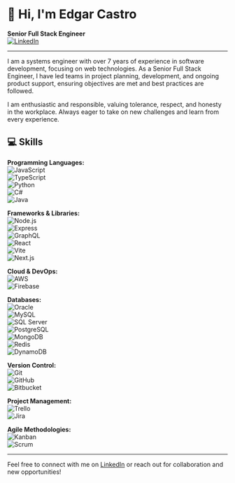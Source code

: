 # 👋 Hi, I'm Edgar Castro

**Senior Full Stack Engineer**  
[![LinkedIn](https://img.shields.io/badge/LinkedIn-blue?logo=linkedin)](https://www.linkedin.com/in/ecastrov)

---

I am a systems engineer with over 7 years of experience in software development, focusing on web technologies. As a Senior Full Stack Engineer, I have led teams in project planning, development, and ongoing product support, ensuring objectives are met and best practices are followed.

I am enthusiastic and responsible, valuing tolerance, respect, and honesty in the workplace. Always eager to take on new challenges and learn from every experience.

## 💻 Skills

**Programming Languages:**  
![JavaScript](https://img.shields.io/badge/JavaScript-F7DF1E?logo=javascript&logoColor=black)  
![TypeScript](https://img.shields.io/badge/TypeScript-3178C6?logo=typescript&logoColor=white)  
![Python](https://img.shields.io/badge/Python-3776AB?logo=python&logoColor=white)  
![C#](https://img.shields.io/badge/C%23-239120?logo=c-sharp&logoColor=white)  
![Java](https://img.shields.io/badge/Java-007396?logo=java&logoColor=white)  

**Frameworks & Libraries:**  
![Node.js](https://img.shields.io/badge/Node.js-339933?logo=node.js&logoColor=white)  
![Express](https://img.shields.io/badge/Express-000000?logo=express&logoColor=white)  
![GraphQL](https://img.shields.io/badge/GraphQL-E10098?logo=graphql&logoColor=white)  
![React](https://img.shields.io/badge/React-61DAFB?logo=react&logoColor=black)  
![Vite](https://img.shields.io/badge/Vite-646CFF?logo=vite&logoColor=white)  
![Next.js](https://img.shields.io/badge/Next.js-000000?logo=next.js&logoColor=white)  

**Cloud & DevOps:**  
![AWS](https://img.shields.io/badge/AWS-232F3E?logo=amazon-aws&logoColor=white)  
![Firebase](https://img.shields.io/badge/Firebase-FFCA28?logo=firebase&logoColor=black)  

**Databases:**  
![Oracle](https://img.shields.io/badge/Oracle-F80000?logo=oracle&logoColor=white)  
![MySQL](https://img.shields.io/badge/MySQL-4479A1?logo=mysql&logoColor=white)  
![SQL Server](https://img.shields.io/badge/SQL%20Server-CC2927?logo=microsoft-sql-server&logoColor=white)  
![PostgreSQL](https://img.shields.io/badge/PostgreSQL-4169E1?logo=postgresql&logoColor=white)  
![MongoDB](https://img.shields.io/badge/MongoDB-47A248?logo=mongodb&logoColor=white)  
![Redis](https://img.shields.io/badge/Redis-DC382D?logo=redis&logoColor=white)  
![DynamoDB](https://img.shields.io/badge/DynamoDB-4053D6?logo=amazon-dynamodb&logoColor=white)  

**Version Control:**  
![Git](https://img.shields.io/badge/Git-F05032?logo=git&logoColor=white)  
![GitHub](https://img.shields.io/badge/GitHub-181717?logo=github&logoColor=white)  
![Bitbucket](https://img.shields.io/badge/Bitbucket-0052CC?logo=bitbucket&logoColor=white)  

**Project Management:**  
![Trello](https://img.shields.io/badge/Trello-0052CC?logo=trello&logoColor=white)  
![Jira](https://img.shields.io/badge/Jira-0052CC?logo=jira&logoColor=white)  

**Agile Methodologies:**  
![Kanban](https://img.shields.io/badge/Kanban-4CAF50?logo=kanban&logoColor=white)  
![Scrum](https://img.shields.io/badge/Scrum-6DB33F?logo=scrum&logoColor=white)  

---

Feel free to connect with me on [LinkedIn](https://www.linkedin.com/in/ecastrov) or reach out for collaboration and new opportunities!
